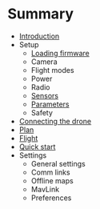 # Summary

* [Introduction](README.md)
* Setup
   * [Loading firmware](setup_loading_firmware.md)
   * Camera
   * Flight modes
   * Power
   * Radio
   * [Sensors](setup_sensors.md)
   * [Parameters](setup_parameters.md)
   * Safety
* [Connecting the drone](quickstart_connecting_the_drone.md)
* [Plan](quickstart_plan.md)
* [Flight](quickstart_flight.md)
* [Quick start](quickstart.md)
* Settings
   * General settings
   * Comm links
   * Offline maps
   * MavLink
   * Preferences

